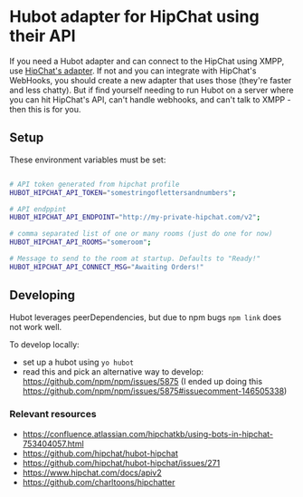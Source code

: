 # Hubot adapter for HipChat using their API

If you need a Hubot adapter and can connect to the HipChat using XMPP, use [HipChat's adapter](https://github.com/hipchat/hubot-hipchat). If not and you can integrate with HipChat's WebHooks, you should create a new adapter that uses those (they're faster and less chatty). But if find yourself needing to run Hubot on a server where you can hit HipChat's API, can't handle webhooks, and can't talk to XMPP - then this is for you.

## Setup

These environment variables must be set:

```bash

# API token generated from hipchat profile
HUBOT_HIPCHAT_API_TOKEN="somestringoflettersandnumbers";

# API endppint
HUBOT_HIPCHAT_API_ENDPOINT="http://my-private-hipchat.com/v2";

# comma separated list of one or many rooms (just do one for now)
HUBOT_HIPCHAT_API_ROOMS="someroom";

# Message to send to the room at startup. Defaults to "Ready!"
HUBOT_HIPCHAT_API_CONNECT_MSG="Awaiting Orders!"
```

## Developing

Hubot leverages peerDependencies, but due to npm bugs `npm link` does not work well.

To develop locally:
- set up a hubot using `yo hubot`
- read this and pick an alternative way to develop:
https://github.com/npm/npm/issues/5875
(I ended up doing this https://github.com/npm/npm/issues/5875#issuecomment-146505338)

### Relevant resources

* https://confluence.atlassian.com/hipchatkb/using-bots-in-hipchat-753404057.html
* https://github.com/hipchat/hubot-hipchat
* https://github.com/hipchat/hubot-hipchat/issues/271
* https://www.hipchat.com/docs/apiv2
* https://github.com/charltoons/hipchatter
